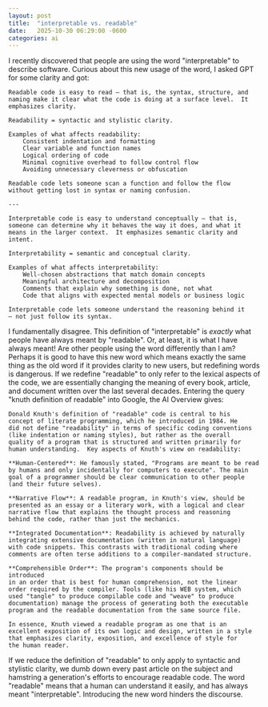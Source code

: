 ```yaml
---
layout: post
title:  "interpretable vs. readable"
date:   2025-10-30 06:29:00 -0600
categories: ai
---
```


I recently discovered that people are using the word "interpretable" to
describe software.  Curious about this new usage of the word, I asked
GPT for some clarity and got:

~~~
Readable code is easy to read — that is, the syntax, structure, and
naming make it clear what the code is doing at a surface level.  It
emphasizes clarity.

Readability = syntactic and stylistic clarity.

Examples of what affects readability:
	Consistent indentation and formatting
	Clear variable and function names
	Logical ordering of code
	Minimal cognitive overhead to follow control flow
	Avoiding unnecessary cleverness or obfuscation

Readable code lets someone scan a function and follow the flow
without getting lost in syntax or naming confusion.

---

Interpretable code is easy to understand conceptually — that is,
someone can determine why it behaves the way it does, and what it
means in the larger context.  It emphasizes semantic clarity and
intent.

Interpretability = semantic and conceptual clarity.

Examples of what affects interpretability:
	Well-chosen abstractions that match domain concepts
	Meaningful architecture and decomposition
	Comments that explain why something is done, not what
	Code that aligns with expected mental models or business logic

Interpretable code lets someone understand the reasoning behind it
— not just follow its syntax.
~~~

I fundamentally disagree.  This definition of "interpretable" is
*exactly* what people have always meant by "readable".  Or, at
least, it is what I have always meant!  Are other people using the
word differently than I am?  Perhaps it is good to have this new
word which means exactly the same thing as the old word if
it provides clarity to new users, but redefining words
is dangerous.  If we redefine "readable" to only refer to the lexical
aspects of the code, we are essentially changing the meaning of
every book, article, and document written over the last several
decades.  Entering the query "knuth definition of readable" into
Google, the AI Overview gives:

~~~
Donald Knuth's definition of "readable" code is central to his
concept of literate programming, which he introduced in 1984. He
did not define "readability" in terms of specific coding conventions
(like indentation or naming styles), but rather as the overall
quality of a program that is structured and written primarily for
human understanding.  Key aspects of Knuth's view on readability:

**Human-Centered**: He famously stated, "Programs are meant to be read
by humans and only incidentally for computers to execute". The main
goal of a programmer should be clear communication to other people
(and their future selves).

**Narrative Flow**: A readable program, in Knuth's view, should be
presented as an essay or a literary work, with a logical and clear
narrative flow that explains the thought process and reasoning
behind the code, rather than just the mechanics.

**Integrated Documentation**: Readability is achieved by naturally
integrating extensive documentation (written in natural language)
with code snippets. This contrasts with traditional coding where
comments are often terse additions to a compiler-mandated structure.

**Comprehensible Order**: The program's components should be introduced
in an order that is best for human comprehension, not the linear
order required by the compiler. Tools (like his WEB system, which
used "tangle" to produce compilable code and "weave" to produce
documentation) manage the process of generating both the executable
program and the readable documentation from the same source file.

In essence, Knuth viewed a readable program as one that is an
excellent exposition of its own logic and design, written in a style
that emphasizes clarity, exposition, and excellence of style for
the human reader.
~~~

If we reduce the definition of "readable" to only apply to syntactic
and stylistic clarity, we dumb down every past article on the
subject and hamstring a generation's efforts to encourage readable
code.  The word "readable" means that a human can understand it easily,
and has always meant "interpretable".  Introducing the new
word hinders the discourse.

